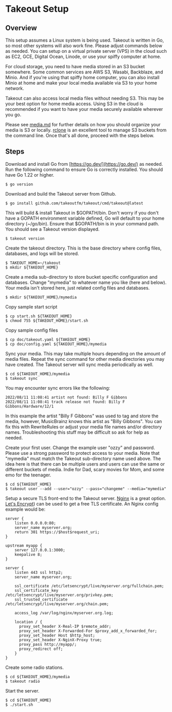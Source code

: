 # Takeout Setup

## Overview

This setup assumes a Linux system is being used. Takeout is written in Go, so
most other systems will also work fine. Please adjust commands below as needed.
You can setup on a virtual private server (VPS) in the cloud such as EC2, GCE,
Digital Ocean, Linode, or use your spiffy computer at home.

For cloud storage, you need to have media stored in an S3 bucket somewhere.
Some common services are AWS S3, Wasabi, Backblaze, and Minio. And if you're
using that spiffy home computer, you can also install Minio at home and make
your local media available via S3 to your home network.

Takeout can also access local media files without needing S3. This may be your
best option for home media access. Using S3 in the cloud is recommended if you
want to have your media securely available wherever you go.

Please see [media.md](media.md) for further details on how you should
organize your media is S3 or locally. [rclone](https://rclone.org) is an
excellent tool to manage S3 buckets from the command line. Once that's all
done, proceed with the steps below.

## Steps

Download and install Go from [https://go.dev/](https://go.dev/) as needed. Run
the following command to ensure Go is correctly installed. You should have Go
1.22 or higher.

```console
$ go version
```

Download and build the Takeout server from Github.

```console
$ go install github.com/takeoutfm/takeout/cmd/takeout@latest
```

This will build & install Takeout in $GOPATH/bin. Don't worry if you don't have
a GOPATH environment variable defined, Go will default to your home directory
(~/go/bin). Ensure that $GOPATH/bin is in your command path. You should see a
Takeout version displayed.

```console
$ takeout version
```

Create the takeout directory. This is the base directory where config files,
databases, and logs will be stored.

```console
$ TAKEOUT_HOME=~/takeout
$ mkdir ${TAKEOUT_HOME}
```

Create a media sub-directory to store bucket specific configuration and
databases.  Change "mymedia" to whatever name you like (here and below). Your
media isn't stored here, just related config files and databases.

```console
$ mkdir ${TAKEOUT_HOME}/mymedia
```

Copy sample start script

```console
$ cp start.sh ${TAKEOUT_HOME}
$ chmod 755 ${TAKEOUT_HOME}/start.sh
```

Copy sample config files

```console
$ cp doc/takeout.yaml ${TAKEOUT_HOME}
$ cp doc/config.yaml ${TAKEOUT_HOME}/mymedia
```
Sync your media. This may take multiple hours depending on the amount of media
files. Repeat the sync command for other media directories you may have
created. The Takeout server will sync media periodically as well.

```console
$ cd ${TAKEOUT_HOME}/mymedia
$ takeout sync
```

You may encounter sync errors like the following:

    2022/08/11 11:08:41 artist not found: Billy F Gibbons
	2022/08/11 11:08:41 track release not found: Billy F Gibbons/Hardware/12/1

In this example the artist "Billy F Gibbons" was used to tag and store the
media, however, MusicBrainz knows this artist as "Billy Gibbons". You can fix
this with RewriteRules or adjust your media file names and/or directory names.
Troubleshooting this stuff may be difficult so ask for help as needed.

Create your first user. Change the example user "ozzy" and password. Please use
a strong password to protect access to your media. Note that "mymedia" must
match the Takeout sub-directory name used above. The idea here is that there
can be multiple users and users can use the same or different buckets of
media. Indie for Dad, scary movies for Mom, and some emo for the teenager.

```console
$ cd ${TAKEOUT_HOME}
$ takeout user --add --user="ozzy" --pass="changeme" --media="mymedia"
```

Setup a secure TLS front-end to the Takeout server. [Nginx](http://nginx.org/)
is a great option. [Let's Encrypt](https://letsencrypt.org/)) can be used to
get a free TLS certificate. An Nginx config example would be:

    server {
        listen 0.0.0.0:80;
        server_name myserver.org;
        return 301 https://$host$request_uri;
    }

    upstream myapp {
        server 127.0.0.1:3000;
        keepalive 8;
    }

    server {
        listen 443 ssl http2;
        server_name myserver.org;

        ssl_certificate /etc/letsencrypt/live/myserver.org/fullchain.pem;
        ssl_certificate_key /etc/letsencrypt/live/myserver.org/privkey.pem;
        ssl_trusted_certificate /etc/letsencrypt/live/myserver.org/chain.pem;

        access_log /var/log/nginx/myserver.org.log;

        location / {
          proxy_set_header X-Real-IP $remote_addr;
          proxy_set_header X-Forwarded-For $proxy_add_x_forwarded_for;
          proxy_set_header Host $http_host;
          proxy_set_header X-NginX-Proxy true;
          proxy_pass http://myapp/;
          proxy_redirect off;
        }
    }

Create some radio stations.

```console
$ cd ${TAKEOUT_HOME}/mymedia
$ takeout radio
```

Start the server.

```console
$ cd ${TAKEOUT_HOME}
$ ./start.sh
```
